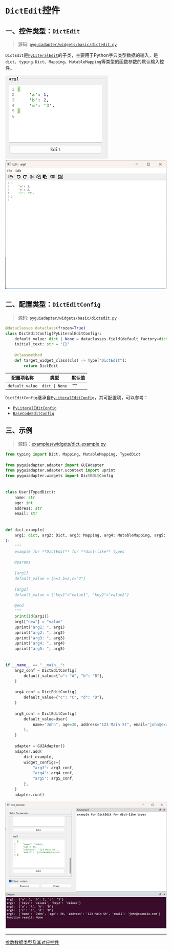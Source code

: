 # `DictEdit`控件

## 一、控件类型：`DictEdit`

> 源码: [`pyguiadapter/widgets/basic/dictedit.py`]()



`DictEdit`是[`PyLiteralEdit`](widgets/any.md)的子类，主要用于Python字典类型数据的输入，是`dict`、`typing.Dict`、`Mapping`、`MutableMapping`等类型的函数参数的默认输入控件。

<img src="../images/dict.png" />   <img src="../images/dict_editor.png" />

## 二、配置类型：`DictEditConfig`

> 源码: [`pyguiadapter/widgets/basic/dictedit.py`]()

```python
@dataclasses.dataclass(frozen=True)
class DictEditConfig(PyLiteralEditConfig):
    default_value: dict | None = dataclasses.field(default_factory=dict)
    initial_text: str = "{}"

    @classmethod
    def target_widget_class(cls) -> Type["DictEdit"]:
        return DictEdit

```

| 配置项名称      | 类型           | 默认值 |
| --------------- | -------------- | ------ |
| `default_value` | `dict \| None` | `""    |

`DictEditConfig`继承自[`PyLiteralEditConfig`](widgets/any.md)，其可配置项，可以参考：

- [`PyLiteralEditConfig`](widgets/any.md)
- [`BaseCodeEditConfig`](widgets/base_code_edit.md)



## 三、示例

> 源码：[examples/widgets/dict_example.py]()

```python
from typing import Dict, Mapping, MutableMapping, TypedDict

from pyguiadapter.adapter import GUIAdapter
from pyguiadapter.adapter.ucontext import uprint
from pyguiadapter.widgets import DictEditConfig


class User(TypedDict):
    name: str
    age: int
    address: str
    email: str


def dict_example(
    arg1: dict, arg2: Dict, arg3: Mapping, arg4: MutableMapping, arg5: User
):
    """
    example for **DictEdit** for **dict-like** types

    @params

    [arg1]
    default_value = {a=1,b=2,c="3"}

    [arg2]
    default_value = {"key1"="value1", "key2"="value2"}

    @end
    """
    print(id(arg1))
    arg1["new"] = "value"
    uprint("arg1: ", arg1)
    uprint("arg2: ", arg2)
    uprint("arg3: ", arg3)
    uprint("arg4: ", arg4)
    uprint("arg5: ", arg5)


if __name__ == "__main__":
    arg3_conf = DictEditConfig(
        default_value={"a": "A", "b": "B"},
    )

    arg4_conf = DictEditConfig(
        default_value={"c": "C", "d": "D"},
    )

    arg5_conf = DictEditConfig(
        default_value=User(
            name="John", age=30, address="123 Main St", email="john@example.com"
        ),
    )

    adapter = GUIAdapter()
    adapter.add(
        dict_example,
        widget_configs={
            "arg3": arg3_conf,
            "arg4": arg4_conf,
            "arg5": arg5_conf,
        },
    )
    adapter.run()

```

<img src="../images/dict_example.png" />



---

[参数数据类型及其对应控件](widgets/types_and_widgets.md)